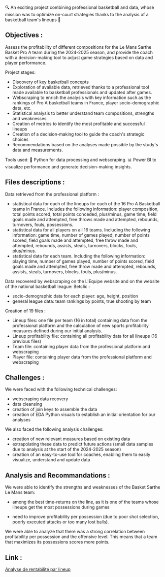 🔍 An exciting project combining professional basketball and data, whose mission was to optimize on-court strategies thanks to the analysis of a basketball team's lineups 🏀 

## Objectives : 

Assess the profitability of different compositions for the Le Mans Sarthe Basket Pro A team during the 2024-2025 season, and provide the coach with a decision-making tool to adjust game strategies based on data and player performance. 

Project stages:
- Discovery of key basketball concepts
- Exploration of available data, retrieved thanks to a professional tool made available to basketball professionals and updated after games.
- Webscraping to enrich the analysis with key information such as the rankings of Pro A basketball teams in France, player socio-demographic data, etc.
- Statistical analysis to better understand team compositions, strengths and weaknesses
- Creation of metrics to identify the most profitable and successful lineups 
- Creation of a decision-making tool to guide the coach's strategic choices
- Recommendations based on the analyses made possible by the study's data and measurements.

Tools used:
🐍 Python for data processing and webscraping.
📊 Power BI to visualize performance and generate decision-making insights.

## Files descriptions : 

Data retrieved from the professional platform : 
- statistical data for each of the lineups for each of the 16 Pro A Basketball teams in France. Includes the following information: player composition, total points scored, total points conceded, plus/minus, game time, field goals made and attempted, free throws made and attempted, rebounds, turnovers, fouls, possessions. 
- statistical data for all players on all 16 teams. Including the following information: game time, number of games played, number of points scored, field goals made and attempted, free throw made and attempted, rebounds, assists, steals, turnovers, blocks, fouls, plus/minus.
- statistical data for each team. Including the following information: playing time, number of games played, number of points scored, field goals made and attempted, free throw made and attempted, rebounds, assists, steals, turnovers, blocks, fouls, plus/minus.

Data recovered by webscraping on the L'Equipe website and on the website of the national basketball league: Betclic : 
- socio-demographic data for each player: age, height, position
- general league data: team rankings by points, true shooting by team

Creation of 19 files : 
- Lineup files: one file per team (16 in total) containing data from the professional platform and the calculation of new sports profitability measures defined during our initial analysis.
- Lineup profitability file: containing all profitability data for all lineups (16 previous files)
- Team file: containing player data from the professional platform and webscraping
- Player file: containing player data from the professional platform and webscraping

## Challenges : 

We were faced with the following technical challenges: 
- webscraping data recovery
- data cleansing
- creation of join keys to assemble the data
- creation of EDA Python visuals to establish an initial orientation for our analyses

We also faced the following analysis challenges: 
- creation of new relevant measures based on existing data
- extrapolating these data to predict future actions (small data samples due to analysis at the start of the 2024-2025 season)
- creation of an easy-to-use tool for coaches, enabling them to easily visualize, understand and update data

## Analysis and Recommandations : 

We were able to identify the strengths and weaknesses of the Basket Sarthe Le Mans team: 
+ among the best time-returns on the line, as it is one of the teams whose lineups get the most possessions during games
- need to improve profitability per possession (due to poor shot selection, poorly executed attacks or too many lost balls).

We were able to analyze that there was a strong correlation between profitability per possession and the offensive level. This means that a team that maximizes its possessions scores more points.  

## Link : 
[Analyse de rentabilité par lineup](https://msblineuprentabilite.streamlit.app/)
